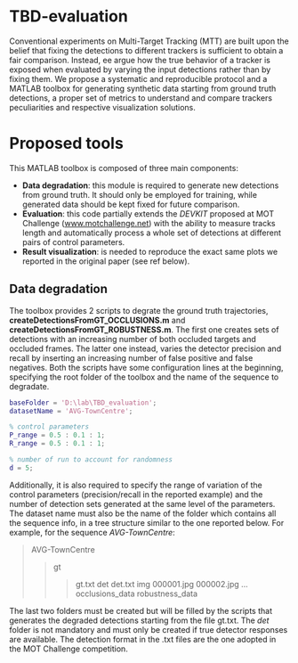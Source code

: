# TBD-evaluation
Conventional experiments on Multi-Target Tracking (MTT) are built upon the belief that fixing the detections to different trackers is sufficient to obtain a fair comparison. Instead, ee argue how the true behavior of a tracker is exposed when evaluated by varying the input detections rather than by fixing them. We propose a systematic and reproducible protocol and a MATLAB toolbox for generating synthetic data starting from ground truth detections, a proper set of metrics to understand and compare trackers peculiarities and respective visualization solutions.

# Proposed tools
This MATLAB toolbox is composed of three main components:
* **Data degradation**: this module is required to generate new detections from ground truth. It should only be employed for training, while generated data should be kept fixed for future comparison.
* **Evaluation**: this code partially extends the *DEVKIT* proposed at MOT Challenge (www.motchallenge.net) with the ability to measure tracks length and automatically process a whole set of detections at different pairs of control parameters.
* **Result visualization**: is needed to reproduce the exact same plots we reported in the original paper (see ref below).

## Data degradation
The toolbox provides 2 scripts to degrate the ground truth trajectories, **createDetectionsFromGT_OCCLUSIONS.m** and **createDetectionsFromGT_ROBUSTNESS.m**. The first one creates sets of detections with an increasing number of both occluded targets and occluded frames. The latter one instead, varies the detector precision and recall by inserting an increasing number of false positive and false negatives. Both the scripts have some configuration lines at the beginning, specifying the root folder of the toolbox and the name of the sequence to degradate.

```matlab
baseFolder = 'D:\lab\TBD_evaluation';
datasetName = 'AVG-TownCentre';

% control parameters
P_range = 0.5 : 0.1 : 1;
R_range = 0.5 : 0.1 : 1;

% number of run to account for randomness
d = 5;
```

Additionally, it is also required to specify the range of variation of the control parameters (precision/recall in the reported example) and the number of detection sets generated at the same level of the parameters. The dataset name must also be the name of the folder which contains all the sequence info, in a tree structure similar to the one reported below. For example, for the sequence *AVG-TownCentre*:
> AVG-TownCentre
> > gt
> > > gt.txt
> > det
> > > det.txt
> > img
> > > 000001.jpg
> > > 000002.jpg
> > > ...
> occlusions_data
> robustness_data

The last two folders must be created but will be filled by the scripts that generates the degraded detections starting from the file gt.txt. The *det* folder is not mandatory and must only be created if true detector responses are available. The detection format in the .txt files are the one adopted in the MOT Challenge competition.

